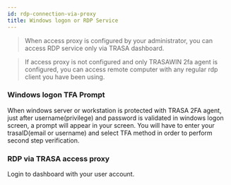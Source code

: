 ```yaml
---
id: rdp-connection-via-proxy
title: Windows logon or RDP Service
---
```


> When access proxy is configured by your administrator, you can access RDP service only via TRASA dashboard.

> If access proxy is not configured and only TRASAWIN 2fa agent is configured, you can access remote computer with any regular rdp client you have been using.

### Windows logon TFA Prompt
When windows server or workstation is protected with TRASA 2FA agent, just after username(privilege) and password is validated in windows logon screen, a prompt will appear in your screen. You will have to enter your trasaID(email or username) and select TFA method in order to perform second step verification.


### RDP via TRASA access proxy
Login to dashboard with your user account.



